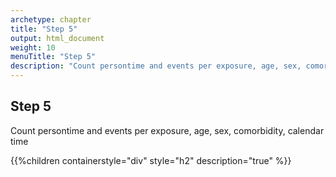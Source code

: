 ```yaml
---
archetype: chapter
title: "Step 5"
output: html_document
weight: 10
menuTitle: "Step 5"
description: "Count persontime and events per exposure, age, sex, comorbidity, calendar time"
---
```


## Step 5

Count persontime and events per exposure, age, sex, comorbidity, calendar time

{{%children containerstyle="div" style="h2" description="true" %}}
